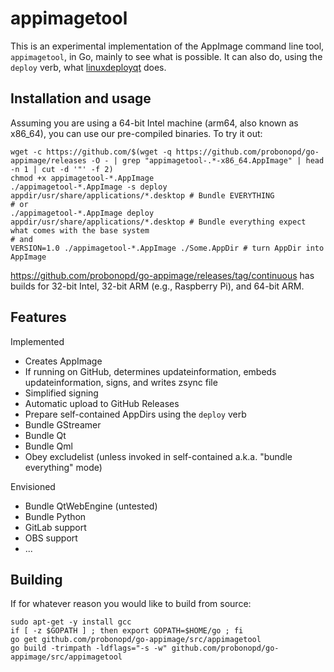 # appimagetool

This is an experimental implementation of the AppImage command line tool, `appimagetool`, in Go, mainly to see what is possible. It can also do, using the `deploy` verb, what [linuxdeployqt](https://github.com/probonopd/linuxdeployqt) does.

## Installation and usage

Assuming you are using a 64-bit Intel machine (arm64, also known as x86_64), you can use our pre-compiled binaries. To try it out:

```
wget -c https://github.com/$(wget -q https://github.com/probonopd/go-appimage/releases -O - | grep "appimagetool-.*-x86_64.AppImage" | head -n 1 | cut -d '"' -f 2)
chmod +x appimagetool-*.AppImage
./appimagetool-*.AppImage -s deploy appdir/usr/share/applications/*.desktop # Bundle EVERYTHING
# or 
./appimagetool-*.AppImage deploy appdir/usr/share/applications/*.desktop # Bundle everything expect what comes with the base system
# and
VERSION=1.0 ./appimagetool-*.AppImage ./Some.AppDir # turn AppDir into AppImage
```

https://github.com/probonopd/go-appimage/releases/tag/continuous has builds for 32-bit Intel, 32-bit ARM (e.g., Raspberry Pi), and 64-bit ARM.

## Features

Implemented

* Creates AppImage
* If running on GitHub, determines updateinformation, embeds updateinformation, signs, and writes zsync file
* Simplified signing
* Automatic upload to GitHub Releases
* Prepare self-contained AppDirs using the `deploy` verb
* Bundle GStreamer
* Bundle Qt
* Bundle Qml
* Obey excludelist (unless invoked in self-contained a.k.a. "bundle everything" mode)

Envisioned
* Bundle QtWebEngine (untested)
* Bundle Python
* GitLab support
* OBS support
* ...

## Building

If for whatever reason you would like to build from source:

```
sudo apt-get -y install gcc 
if [ -z $GOPATH ] ; then export GOPATH=$HOME/go ; fi
go get github.com/probonopd/go-appimage/src/appimagetool 
go build -trimpath -ldflags="-s -w" github.com/probonopd/go-appimage/src/appimagetool
```
